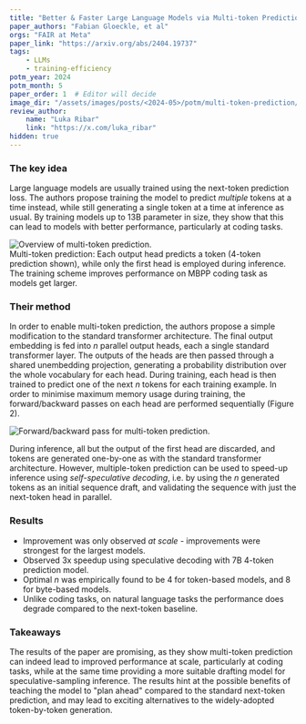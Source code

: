 ```yaml
---
title: "Better & Faster Large Language Models via Multi-token Prediction"
paper_authors: "Fabian Gloeckle, et al"
orgs: "FAIR at Meta"
paper_link: "https://arxiv.org/abs/2404.19737"
tags:
    - LLMs
    - training-efficiency
potm_year: 2024
potm_month: 5
paper_order: 1  # Editor will decide
image_dir: "/assets/images/posts/<2024-05>/potm/multi-token-prediction/"
review_author:
    name: "Luka Ribar"
    link: "https://x.com/luka_ribar"
hidden: true
---
```


### The key idea

Large language models are usually trained using the next-token prediction loss. The authors propose training the model to predict *multiple* tokens at a time instead, while still generating a single token at a time at inference as usual. By training models up to 13B parameter in size, they show that this can lead to models with better performance, particularly at coding tasks.


<img src="figure_1.png" alt="Overview of multi-token prediction.">
<figcaption>Multi-token prediction: Each output head predicts a token (4-token prediction shown), while only the first head is employed during inference. The training scheme improves performance on MBPP coding task as models get larger.</figcaption>


### Their method

In order to enable multi-token prediction, the authors propose a simple modification to the standard transformer architecture. The final output embedding is fed into $n$ parallel output heads, each a single standard transformer layer. The outputs of the heads are then passed through a shared unembedding projection, generating a probability distribution over the whole vocabulary for each head. During training, each head is then trained to predict one of the next $n$ tokens for each training example. In order to minimise maximum memory usage during training, the forward/backward passes on each head are performed sequentially (Figure 2).

<img src="figure_2.png" alt="Forward/backward pass for multi-token prediction.">

During inference, all but the output of the first head are discarded, and tokens are generated one-by-one as with the standard transformer architecture. However, multiple-token prediction can be used to speed-up inference using *self-speculative decoding*, i.e. by using the $n$ generated tokens as an initial sequence draft, and validating the sequence with just the next-token head in parallel.

### Results

* Improvement was only observed *at scale* - improvements were strongest for the largest models.
* Observed 3x speedup using speculative decoding with 7B 4-token prediction model.
* Optimal $n$ was empirically found to be 4 for token-based models, and 8 for byte-based models.
* Unlike coding tasks, on natural language tasks the performance does degrade compared to the next-token baseline.

### Takeaways

The results of the paper are promising, as they show multi-token prediction can indeed lead to improved performance at scale, particularly at coding tasks, while at the same time providing a more suitable drafting model for speculative-sampling inference. The results hint at the possible benefits of teaching the model to "plan ahead" compared to the standard next-token prediction, and may lead to exciting alternatives to the widely-adopted token-by-token generation.
